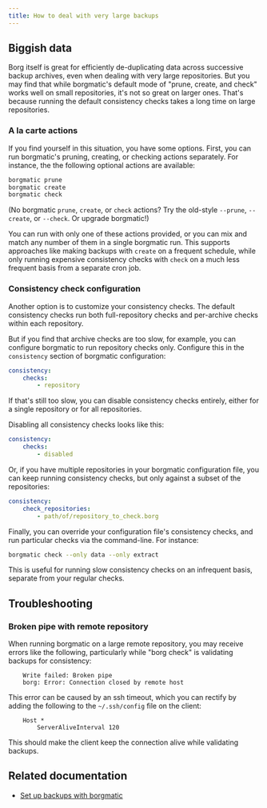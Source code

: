 ```yaml
---
title: How to deal with very large backups
---
```

## Biggish data

Borg itself is great for efficiently de-duplicating data across successive
backup archives, even when dealing with very large repositories. But you may
find that while borgmatic's default mode of "prune, create, and check" works
well on small repositories, it's not so great on larger ones. That's because
running the default consistency checks takes a long time on large
repositories.

### A la carte actions

If you find yourself in this situation, you have some options. First, you can
run borgmatic's pruning, creating, or checking actions separately. For
instance, the the following optional actions are available:

```bash
borgmatic prune
borgmatic create
borgmatic check
```

(No borgmatic `prune`, `create`, or `check` actions? Try the old-style
`--prune`, `--create`, or `--check`. Or upgrade borgmatic!)

You can run with only one of these actions provided, or you can mix and match
any number of them in a single borgmatic run. This supports approaches like
making backups with `create` on a frequent schedule, while only running
expensive consistency checks with `check` on a much less frequent basis from
a separate cron job.

### Consistency check configuration

Another option is to customize your consistency checks. The default
consistency checks run both full-repository checks and per-archive checks
within each repository.

But if you find that archive checks are too slow, for example, you can
configure borgmatic to run repository checks only. Configure this in the
`consistency` section of borgmatic configuration:

```yaml
consistency:
    checks:
        - repository
```

If that's still too slow, you can disable consistency checks entirely,
either for a single repository or for all repositories.

Disabling all consistency checks looks like this:

```yaml
consistency:
    checks:
        - disabled
```

Or, if you have multiple repositories in your borgmatic configuration file,
you can keep running consistency checks, but only against a subset of the
repositories:

```yaml
consistency:
    check_repositories:
        - path/of/repository_to_check.borg
```

Finally, you can override your configuration file's consistency checks, and
run particular checks via the command-line. For instance:

```bash
borgmatic check --only data --only extract
```

This is useful for running slow consistency checks on an infrequent basis,
separate from your regular checks.


## Troubleshooting

### Broken pipe with remote repository

When running borgmatic on a large remote repository, you may receive errors
like the following, particularly while "borg check" is validating backups for
consistency:

```text
    Write failed: Broken pipe
    borg: Error: Connection closed by remote host
```

This error can be caused by an ssh timeout, which you can rectify by adding
the following to the `~/.ssh/config` file on the client:

```text
    Host *
        ServerAliveInterval 120
```

This should make the client keep the connection alive while validating
backups.


## Related documentation

 * [Set up backups with borgmatic](https://torsion.org/borgmatic/docs/how-to/set-up-backups.md)
